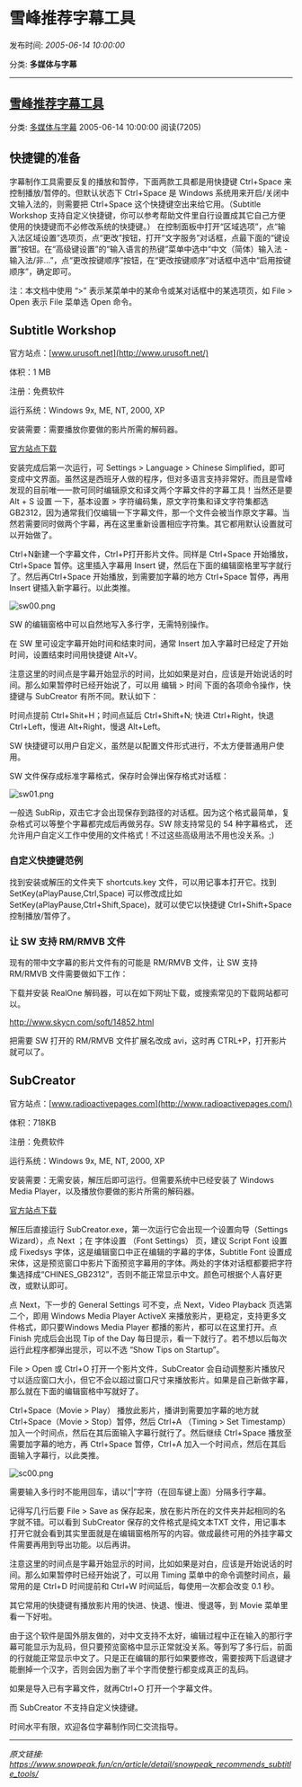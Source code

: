 # 雪峰推荐字幕工具

发布时间: *2005-06-14 10:00:00*

分类: __多媒体与字幕__

---------

## [雪峰推荐字幕工具](/cn/article/detail/snowpeak_recommends_subtitle_tools/)

分类: [多媒体与字幕](/cn/article/category/multimedia_subtitle/) 2005-06-14 10:00:00 阅读(7205)

## 快捷键的准备

字幕制作工具需要反复的播放和暂停，下面两款工具都是用快捷键 Ctrl+Space 来控制播放/暂停的。但默认状态下 Ctrl+Space 是 Windows 系统用来开启/关闭中文输入法的，则需要把 Ctrl+Space 这个快捷键空出来给它用。（Subtitle Workshop 支持自定义快捷键，你可以参考帮助文件里自行设置成其它自己方便使用的快捷键而不必修改系统的快捷键。）
在控制面板中打开“区域选项”，点“输入法区域设置”选项页，点“更改”按钮，打开“文字服务”对话框，点最下面的“键设置”按钮。在“高级键设置”的“输入语言的热键”菜单中选中“中文（简体）输入法 - 输入法/非...”，点“更改按键顺序”按钮，在“更改按键顺序”对话框中选中“启用按键顺序”，确定即可。

注：本文档中使用 “>” 表示某菜单中的某命令或某对话框中的某选项页，如 File > Open 表示 File 菜单选 Open 命令。

## Subtitle Workshop

官方站点：[www.urusoft.net](http://www.urusoft.net/)

体积：1 MB

注册：免费软件

运行系统：Windows 9x, ME, NT, 2000, XP

安装需要：需要播放你要做的影片所需的解码器。

[官方站点下载](http://www.urusoft.net/download.php?lang=1&id=sw)

安装完成后第一次运行，可 Settings > Language > Chinese Simplified，即可变成中文界面。虽然这是西班牙人做的程序，但对多语言支持非常好。而且是雪峰发现的目前唯一一款可同时编辑原文和译文两个字幕文件的字幕工具！当然还是要 Alt + S 设置 一下，基本设置 > 字符编码集，原文字符集和译文字符集都选 GB2312，因为通常我们仅编辑一下字幕文件，那一个文件会被当作原文字幕。当然若需要同时做两个字幕，再在这里重新设置相应字符集。其它都用默认设置就可以开始做了。

Ctrl+N新建一个字幕文件，Ctrl+P打开影片文件。同样是 Ctrl+Space 开始播放， Ctrl+Space 暂停。这里插入字幕用 Insert 键，然后在下面的编辑窗格里写字就行了。然后再Ctrl+Space 开始播放，到需要加字幕的地方 Ctrl+Space 暂停，再用 Insert 键插入新字幕行。以此类推。

![sw00.png](../assets/img/20050614_snowpeak_recommends_01.png)

SW 的编辑窗格中可以自然地写入多行字，无需特别操作。

在 SW 里可设定字幕开始时间和结束时间，通常 Insert 加入字幕时已经定了开始时间，设置结束时间用快捷键 Alt+V。

注意这里的时间点是字幕开始显示的时间，比如如果是对白，应该是开始说话的时间。那么如果暂停时已经开始说了，可以用 编辑 > 时间 下面的各项命令操作，快捷键与 SubCreator 有所不同。默认如下：

时间点提前 Ctrl+Shit+H；时间点延后 Ctrl+Shift+N;
快进 Ctrl+Right，快退 Ctrl+Left，慢进 Alt+Right，慢退 Alt+Left。

SW 快捷键可以用户自定义，虽然是以配置文件形式进行，不太方便普通用户使用。

SW 文件保存成标准字幕格式，保存时会弹出保存格式对话框：

![sw01.png](../assets/img/20050614_snowpeak_recommends_02.png)

一般选 SubRip，双击它才会出现保存到路径的对话框。因为这个格式最简单，复杂格式可以等整个字幕都完成后再做另存。SW 除支持常见的 54 种字幕格式， 还允许用户自定义工作中使用的文件格式！不过这些高级用法不用也没关系。;)

### 自定义快捷键范例

找到安装或解压的文件夹下 shortcuts.key 文件，可以用记事本打开它。找到
SetKey(aPlayPause,Ctrl,Space)
可以修改成比如 SetKey(aPlayPause,Ctrl+Shift,Space)，就可以使它以快捷键 Ctrl+Shift+Space 控制播放/暂停了。

### 让 SW 支持 RM/RMVB 文件

现有的带中文字幕的影片文件有的可能是 RM/RMVB 文件，让 SW 支持 RM/RMVB 文件需要做如下工作：

下载并安装 RealOne 解码器，可以在如下网址下载，或搜索常见的下载网站都可以。

<http://www.skycn.com/soft/14852.html>

把需要 SW 打开的 RM/RMVB 文件扩展名改成 avi，这时再 CTRL+P，打开影片就可以了。

## SubCreator

官方站点：[www.radioactivepages.com](http://www.radioactivepages.com/)

体积：718KB

注册：免费软件

运行系统：Windows 9x, ME, NT, 2000, XP

安装需要：无需安装，解压后即可运行。但需要系统中已经安装了 Windows Media Player，以及播放你要做的影片所需的解码器。

[官方站点下载](http://www.radioactivepages.com/download/SubCreator1.2.0.117.zip)

解压后直接运行 SubCreator.exe，第一次运行它会出现一个设置向导（Settings Wizard），点 Next ；在 字体设置 （Font Settings） 页，建议 Script Font 设置成 Fixedsys 字体，这是编辑窗口中正在编辑的字幕的字体，Subtitle Font 设置成宋体，这是预览窗口中影片下面预览字幕用的字体。两处的字体对话框都要把字符集选择成“CHINES_GB2312”，否则不能正常显示中文。颜色可根据个人喜好更改，或默认即可。

点 Next，下一步的 General Settings 可不变，点 Next，Video Playback 页选第二个，即用 Windows Media Player ActiveX 来播放影片，更稳定，支持更多文件格式，即只要Windows Media Player 都播的影片，都可以在这里打开。点 Finish 完成后会出现 Tip of the Day 每日提示，看一下就行了。若不想以后每次运行此程序都弹出提示，可以不选 “Show Tips on Startup”。

File > Open 或 Ctrl+O 打开一个影片文件，SubCreator 会自动调整影片播放尺寸以适应窗口大小，但它不会以超过窗口尺寸来播放影片。如果是自己新做字幕，那么就在下面的编辑窗格中写就好了。

Ctrl+Space（Movie > Play） 播放此影片，播讲到需要加字幕的地方就Ctrl+Space（Movie > Stop）暂停，然后 Ctrl+A （Timing > Set Timestamp）加入一个时间点，然后在其后面输入字幕行就行了。然后继续 Ctrl+Space 播放至需要加字幕的地方，再 Ctrl+Space 暂停，Ctrl+A 加入一个时间点，然后在其后面输入字幕行，以此类推。

![sc00.png](../assets/img/20050614_snowpeak_recommends_03.png)

需要输入多行时不能用回车，请以“|”字符（在回车键上面）分隔多行字幕。

记得写几行后要 File > Save as 保存起来，放在影片所在的文件夹并起相同的名字就不错。可以看到 SubCreator 保存的文件格式是纯文本TXT 文件，用记事本打开它就会看到其实里面就是在编辑窗格所写的内容。做成最终可用的外挂字幕文件需要再用到导出功能。以后再讲。

注意这里的时间点是字幕开始显示的时间，比如如果是对白，应该是开始说话的时间。那么如果暂停时已经开始说了，可以用 Timing 菜单中的命令调整时间点，最常用的是 Ctrl+D 时间提前和 Ctrl+W 时间延后，每使用一次都会改变 0.1 秒。

其它常用的快捷键有播放影片用的快进、快退、慢进、慢退等，到 Movie 菜单里看一下好啦。

由于这个软件是国外朋友做的，对中文支持不太好，编辑过程中正在输入的那行字幕可能显示为乱码，但只要预览窗格中显示正常就没关系。等到写了多行后，前面的行就能正常显示中文了。只是正在编辑的那行如果要修改，需要按两下后退键才能删掉一个汉字，否则会因为删了半个字而使整行都变成真正的乱码。

如果是导入已有字幕文件，就再Ctrl+O 打开一个字幕文件。

而 SubCreator 不支持自定义快捷键。

时间水平有限，欢迎各位字幕制作同仁交流指导。

---
*原文链接: https://www.snowpeak.fun/cn/article/detail/snowpeak_recommends_subtitle_tools/*
